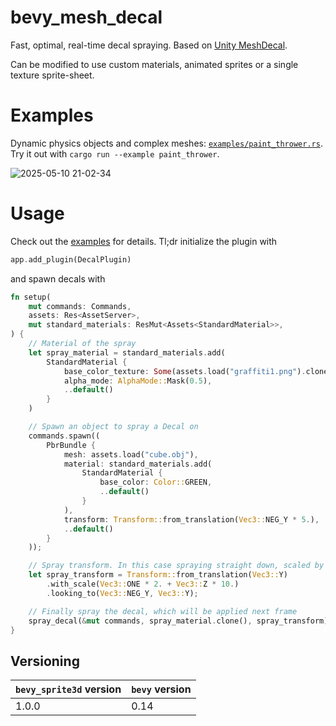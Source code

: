 # bevy_mesh_decal

Fast, optimal, real-time decal spraying. Based on [Unity MeshDecal](https://github.com/Fewes/MeshDecal).

Can be modified to use custom materials, animated sprites or a single texture sprite-sheet.

# Examples

Dynamic physics objects and complex meshes: [`examples/paint_thrower.rs`](./examples/paint_thrower.rs). Try 
it out with `cargo run --example paint_thrower`.

![2025-05-10 21-02-34](https://github.com/user-attachments/assets/9bd3dbb2-a576-4a11-bf82-51dd8d9cde51)


# Usage

Check out the [examples](./examples) for details. Tl;dr initialize the plugin with
```rust
app.add_plugin(DecalPlugin)
```
and spawn decals with
```rust
fn setup(
    mut commands: Commands,
    assets: Res<AssetServer>,
    mut standard_materials: ResMut<Assets<StandardMaterial>>,
) {
    // Material of the spray
    let spray_material = standard_materials.add(  
        StandardMaterial {
            base_color_texture: Some(assets.load("graffiti1.png").clone()),
            alpha_mode: AlphaMode::Mask(0.5),
            ..default()
        }
    )

    // Spawn an object to spray a Decal on
    commands.spawn((
        PbrBundle {
            mesh: assets.load("cube.obj"),
            material: standard_materials.add(
                StandardMaterial {
                    base_color: Color::GREEN,
                    ..default()
                }
            ),
            transform: Transform::from_translation(Vec3::NEG_Y * 5.),
            ..default()
        }
    ));

    // Spray transform. In this case spraying straight down, scaled by 2 and reaching 12 meters down
    let spray_transform = Transform::from_translation(Vec3::Y)  
        .with_scale(Vec3::ONE * 2. + Vec3::Z * 10.)
        .looking_to(Vec3::NEG_Y, Vec3::Y);

    // Finally spray the decal, which will be applied next frame
    spray_decal(&mut commands, spray_material.clone(), spray_transform);
}
```


## Versioning

| `bevy_sprite3d` version | `bevy` version |
|-------------------------|----------------|
| 1.0.0                   | 0.14           |
